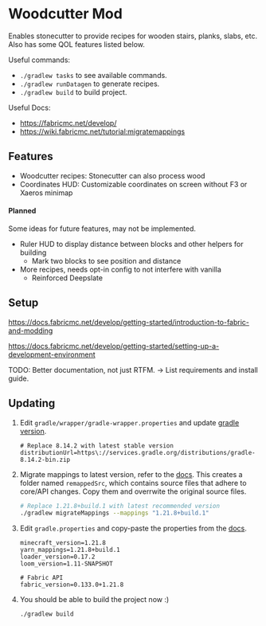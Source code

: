 # Woodcutter Mod

Enables stonecutter to provide recipes for wooden stairs, planks, slabs, etc.
Also has some QOL features listed below.

Useful commands:
* `./gradlew tasks` to see available commands.
* `./gradlew runDatagen` to generate recipes.
* `./gradlew build` to build project.

Useful Docs:
* https://fabricmc.net/develop/
* https://wiki.fabricmc.net/tutorial:migratemappings

## Features

* Woodcutter recipes: Stonecutter can also process wood
* Coordinates HUD: Customizable coordinates on screen without F3 or Xaeros minimap

#### Planned

Some ideas for future features, may not be implemented.

* Ruler HUD to display distance between blocks and other helpers for building
  * Mark two blocks to see position and distance
* More recipes, needs opt-in config to not interfere with vanilla
  * Reinforced Deepslate

## Setup

https://docs.fabricmc.net/develop/getting-started/introduction-to-fabric-and-modding

https://docs.fabricmc.net/develop/getting-started/setting-up-a-development-environment

TODO: Better documentation, not just RTFM. -> List requirements and install guide.

## Updating

1. Edit `gradle/wrapper/gradle-wrapper.properties` and update [gradle version](https://services.gradle.org/distributions/).

    ```properties
    # Replace 8.14.2 with latest stable version
    distributionUrl=https\://services.gradle.org/distributions/gradle-8.14.2-bin.zip
    ```

2. Migrate mappings to latest version, refer to the [docs](https://fabricmc.net/develop/). 
    This creates a folder named `remappedSrc`, which contains source files that adhere to core/API changes.
    Copy them and overrwite the original source files.
    ```bash
    # Replace 1.21.8+build.1 with latest recommended version
    ./gradlew migrateMappings --mappings "1.21.8+build.1"
    ```

3. Edit `gradle.properties` and copy-paste the properties from the [docs](https://fabricmc.net/develop/).

    ```properties
    minecraft_version=1.21.8
    yarn_mappings=1.21.8+build.1
    loader_version=0.17.2
    loom_version=1.11-SNAPSHOT
    
    # Fabric API
    fabric_version=0.133.0+1.21.8
    ```

4. You should be able to build the project now :)

   ```bash
   ./gradlew build
   ```

